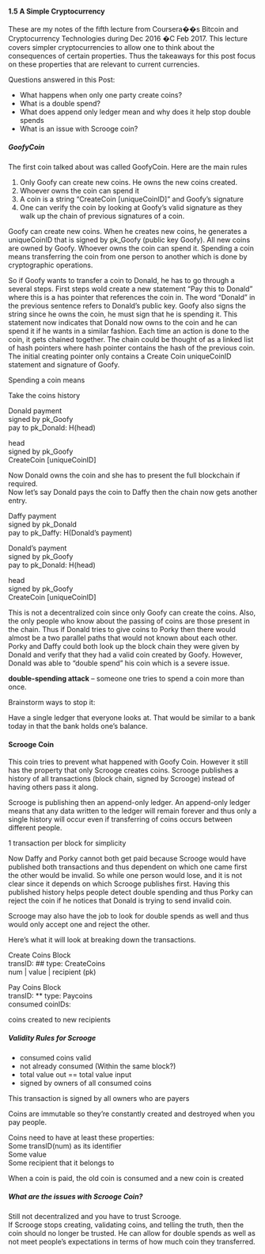 
<h4>1.5 A Simple Cryptocurrency</h4>
<p>These are my notes of the fifth lecture from Coursera��s Bitcoin and Cryptocurrency Technologies during Dec 2016 �C Feb 2017. This lecture covers simpler cryptocurrencies to allow one to think about the consequences of certain properties. Thus the takeaways for this post focus on these properties that are relevant to current currencies.</p>
<p>Questions answered in this Post:</p>
<ul>
<li style="text-align: left;">What happens when only one party create coins?</li>
<li style="text-align: left;">What is a double spend?</li>
<li>What does append only ledger mean and why does it help stop double spends</li>
<li>What is an issue with Scrooge coin?</li>
</ul>
<h5>GoofyCoin</h5>
<p>The first coin talked about was called GoofyCoin. Here are the main rules</p>
<ol>
<li>Only Goofy can create new coins. He owns the new coins created.</li>
<li>Whoever owns the coin can spend it</li>
<li>A coin is a string &#8220;CreateCoin [uniqueCoinID]&#8221; and Goofy&#8217;s signature</li>
<li>One can verify the coin by looking at Goofy&#8217;s valid signature as they walk up the chain of previous signatures of a coin.</li>
</ol>
<p>Goofy can create new coins. When he creates new coins, he generates a uniqueCoinID that is signed by pk_Goofy (public key Goofy). All new coins are owned by Goofy. Whoever owns the coin can spend it. Spending a coin means transferring the coin from one person to another which is done by cryptographic operations.</p>
<p>So if Goofy wants to transfer a coin to Donald, he has to go through a several steps. First steps wold create a new statement &#8220;Pay this to Donald&#8221; where this is a has pointer that references the coin in. The word &#8220;Donald&#8221; in the previous sentence refers to Donald&#8217;s public key. Goofy also signs the string since he owns the coin, he must sign that he is spending it. This statement now indicates that Donald now owns to the coin and he can spend it if he wants in a similar fashion. Each time an action is done to the coin, it gets chained together. The chain could be thought of as a linked list of hash pointers where hash pointer contains the hash of the previous coin. The initial creating pointer only contains a Create Coin uniqueCoinID statement and signature of Goofy.</p>
<p>Spending a coin means</p>
<p>Take the coins history</p>
<p>Donald payment<br />
signed by pk_Goofy<br />
pay to pk_Donald: H(head)</p>
<p>head<br />
signed by pk_Goofy<br />
CreateCoin [uniqueCoinID]</p>
<p>Now Donald owns the coin and she has to present the full blockchain if required.<br />
Now let&#8217;s say Donald pays the coin to Daffy then the chain now gets another entry.</p>
<p>Daffy payment<br />
signed by pk_Donald<br />
pay to pk_Daffy: H(Donald&#8217;s payment)</p>
<p>Donald&#8217;s payment<br />
signed by pk_Goofy<br />
pay to pk_Donald: H(head)</p>
<p>head<br />
signed by pk_Goofy<br />
CreateCoin [uniqueCoinID]</p>
<p>This is not a decentralized coin since only Goofy can create the coins. Also, the only people who know about the passing of coins are those present in the chain. Thus if Donald tries to give coins to Porky then there would almost be a two parallel paths that would not known about each other. Porky and Daffy could both look up the block chain they were given by Donald and verify that they had a valid coin created by Goofy. However, Donald was able to &#8220;double spend&#8221; his coin which is a severe issue.</p>
<p><strong>double-spending attack</strong> &#8211; someone one tries to spend a coin more than once.</p>
<p>Brainstorm ways to stop it:</p>
<p>Have a single ledger that everyone looks at. That would be similar to a bank today in that the bank holds one&#8217;s balance.</p>
<h4>Scrooge Coin</h4>
<p>This coin tries to prevent what happened with Goofy Coin. However it still has the property that only Scrooge creates coins. Scrooge publishes a history of all transactions (block chain, signed by Scrooge) instead of having others pass it along.</p>
<p>Scrooge is publishing then an append-only ledger. An append-only ledger means that any data written to the ledger will remain forever and thus only a single history will occur even if transferring of coins occurs between different people.</p>
<p>1 transaction per block for simplicity</p>
<p>Now Daffy and Porky cannot both get paid because Scrooge would have published both transactions and thus dependent on which one came first the other would be invalid. So while one person would lose, and it is not clear since it depends on which Scrooge publishes first. Having this published history helps people detect double spending and thus Porky can reject the coin if he notices that Donald is trying to send invalid coin.</p>
<p>Scrooge may also have the job to look for double spends as well and thus would only accept one and reject the other.</p>
<p>Here&#8217;s what it will look at breaking down the transactions.</p>
<p>Create Coins Block<br />
transID: ## type: CreateCoins<br />
num | value | recipient (pk)</p>
<p>Pay Coins Block<br />
transID: ** type: Paycoins<br />
consumed coinIDs:</p>
<p>coins created to new recipients</p>
<h5>Validity Rules for Scrooge</h5>
<ul>
<li>consumed coins valid</li>
<li>not already consumed (Within the same block?)</li>
<li>total value out == total value input</li>
<li>signed by owners of all consumed coins</li>
</ul>
<p>This transaction is signed by all owners who are payers</p>
<p>Coins are immutable so they&#8217;re constantly created and destroyed when you pay people.</p>
<p>Coins need to have at least these properties:<br />
Some transID(num) as its identifier<br />
Some value<br />
Some recipient that it belongs to</p>
<p>When a coin is paid, the old coin is consumed and a new coin is created</p>
<h5>What are the issues with Scrooge Coin?</h5>
<p>Still not decentralized and you have to trust Scrooge.<br />
If Scrooge stops creating, validating coins, and telling the truth, then the coin should no longer be trusted. He can allow for double spends as well as not meet people&#8217;s expectations in terms of how much coin they transferred.</p>